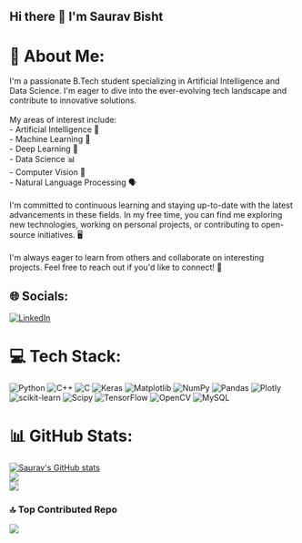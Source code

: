 ## Hi there 👋 I'm Saurav Bisht

<!--
**Saurav0129/Saurav0129** is a ✨ _special_ ✨ repository because its `README.md` (this file) appears on your GitHub profile.

Here are some ideas to get you started:

- 🔭 I’m currently working on ...
- 🌱 I’m currently learning ...
- 👯 I’m looking to collaborate on ...
- 🤔 I’m looking for help with ...
- 💬 Ask me about ...
- 📫 How to reach me: ...
- 😄 Pronouns: ...
- ⚡ Fun fact: ...
-->
# 💫 About Me:
I'm a passionate B.Tech student specializing in Artificial Intelligence and Data Science. I'm eager to dive into the ever-evolving tech landscape and contribute to innovative solutions.<br><br>My areas of interest include:<br>- Artificial Intelligence 🤖<br>- Machine Learning 🧠<br>- Deep Learning 🧠<br>- Data Science 📊<br>- Computer Vision 👀<br>- Natural Language Processing 🗣️<br><br>I'm committed to continuous learning and staying up-to-date with the latest advancements in these fields. In my free time, you can find me exploring new technologies, working on personal projects, or contributing to open-source initiatives. 🖥️<br><br>I'm always eager to learn from others and collaborate on interesting projects. Feel free to reach out if you'd like to connect! 👋


## 🌐 Socials:
[![LinkedIn](https://img.shields.io/badge/LinkedIn-%230077B5.svg?logo=linkedin&logoColor=white)](https://www.linkedin.com/in/saurav-bisht-b47506233/) 

# 💻 Tech Stack:
![Python](https://img.shields.io/badge/python-3670A0?style=for-the-badge&logo=python&logoColor=ffdd54) ![C++](https://img.shields.io/badge/c++-%2300599C.svg?style=for-the-badge&logo=c%2B%2B&logoColor=white)  ![C](https://img.shields.io/badge/c-%2300599C.svg?style=for-the-badge&logo=c&logoColor=white)  ![Keras](https://img.shields.io/badge/Keras-%23D00000.svg?style=for-the-badge&logo=Keras&logoColor=white) ![Matplotlib](https://img.shields.io/badge/Matplotlib-%23ffffff.svg?style=for-the-badge&logo=Matplotlib&logoColor=black) ![NumPy](https://img.shields.io/badge/numpy-%23013243.svg?style=for-the-badge&logo=numpy&logoColor=white) ![Pandas](https://img.shields.io/badge/pandas-%23150458.svg?style=for-the-badge&logo=pandas&logoColor=white) ![Plotly](https://img.shields.io/badge/Plotly-%233F4F75.svg?style=for-the-badge&logo=plotly&logoColor=white) ![scikit-learn](https://img.shields.io/badge/scikit--learn-%23F7931E.svg?style=for-the-badge&logo=scikit-learn&logoColor=white) ![Scipy](https://img.shields.io/badge/SciPy-%230C55A5.svg?style=for-the-badge&logo=scipy&logoColor=%white) ![TensorFlow](https://img.shields.io/badge/TensorFlow-%23FF6F00.svg?style=for-the-badge&logo=TensorFlow&logoColor=white) ![OpenCV](https://img.shields.io/badge/opencv-%23white.svg?style=for-the-badge&logo=opencv&logoColor=white) ![MySQL](https://img.shields.io/badge/mysql-4479A1.svg?style=for-the-badge&logo=mysql&logoColor=white)
# 📊 GitHub Stats:
[![Saurav's GitHub stats](https://github-readme-stats.vercel.app/api?username=Saurav0129&theme=dark)](https://github.com/Saurav0129/github-readme-stats)<br/>
![](https://github-readme-streak-stats.herokuapp.com/?user=Saurav0129&theme=dark&hide_border=false)<br/>
![](https://github-readme-stats.vercel.app/api/top-langs/?username=Saurav0129&theme=dark&hide_border=false&include_all_commits=true&count_private=false&layout=compact)

### 🔝 Top Contributed Repo
![](https://github-contributor-stats.vercel.app/api?username=Saurav0129&limit=5&theme=onedark&combine_all_yearly_contributions=true)

<!-- Proudly created with GPRM ( https://gprm.itsvg.in ) -->

